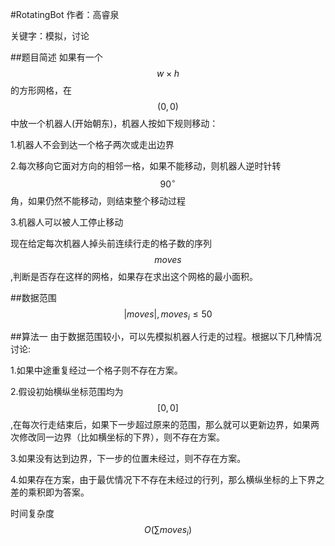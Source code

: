 #RotatingBot
作者：高睿泉

关键字：模拟，讨论

##题目简述
如果有一个$$w \times h$$的方形网格，在$$(0,0)$$中放一个机器人(开始朝东)，机器人按如下规则移动：

1.机器人不会到达一个格子两次或走出边界

2.每次移向它面对方向的相邻一格，如果不能移动，则机器人逆时针转$$90^{\circ}$$角，如果仍然不能移动，则结束整个移动过程

3.机器人可以被人工停止移动

现在给定每次机器人掉头前连续行走的格子数的序列$$moves$$,判断是否存在这样的网格，如果存在求出这个网格的最小面积。


##数据范围
$$|moves|,moves_{i}\leq 50$$


##算法一
由于数据范围较小，可以先模拟机器人行走的过程。根据以下几种情况讨论:

1.如果中途重复经过一个格子则不存在方案。

2.假设初始横纵坐标范围均为$$[0,0]$$,在每次行走结束后，如果下一步超过原来的范围，那么就可以更新边界，如果两次修改同一边界（比如横坐标的下界），则不存在方案。

3.如果没有达到边界，下一步的位置未经过，则不存在方案。

4.如果存在方案，由于最优情况下不存在未经过的行列，那么横纵坐标的上下界之差的乘积即为答案。

时间复杂度$$O(\sum moves_{i})$$


